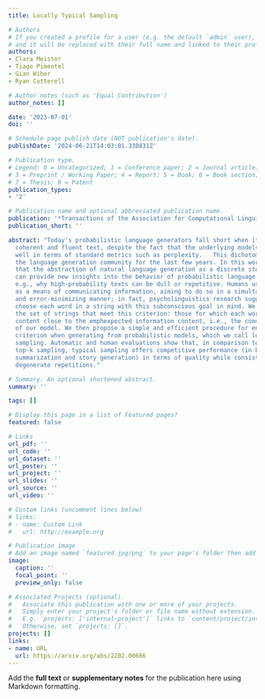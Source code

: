 ```yaml
---
title: Locally Typical Sampling

# Authors
# If you created a profile for a user (e.g. the default `admin` user), write the username (folder name) here
# and it will be replaced with their full name and linked to their profile.
authors:
- Clara Meister
- Tiago Pimentel
- Gian Wiher
- Ryan Cotterell

# Author notes (such as 'Equal Contribution')
author_notes: []

date: '2023-07-01'
doi: ''

# Schedule page publish date (NOT publication's date).
publishDate: '2024-06-21T14:03:01.330831Z'

# Publication type.
# Legend: 0 = Uncategorized; 1 = Conference paper; 2 = Journal article;
# 3 = Preprint / Working Paper; 4 = Report; 5 = Book; 6 = Book section;
# 7 = Thesis; 8 = Patent
publication_types:
- '2'

# Publication name and optional abbreviated publication name.
publication: '*Transactions of the Association for Computational Linguistics*'
publication_short: ''

abstract: "Today's probabilistic language generators fall short when it comes to producing
  coherent and fluent text, despite the fact that the underlying models perform incredibly
  well in terms of standard metrics such as perplexity.   This dichotomy has puzzled
  the language generation community for the last few years. In this work, we posit
  that the abstraction of natural language generation as a discrete stochastic process
  can provide new insights into the behavior of probabilistic language generators,
  e.g., why high-probability texts can be dull or repetitive. Humans use language
  as a means of communicating information, aiming to do so in a simultaneously efficient
  and error-minimizing manner; in fact, psycholinguistics research suggests humans
  choose each word in a string with this subconscious goal in mind. We formally define
  the set of strings that meet this criterion: those for which each word has an information
  content close to the emphexpected information content, i.e., the conditional entropy
  of our model. We then propose a simple and efficient procedure for enforcing this
  criterion when generating from probabilistic models, which we call locally typical
  sampling. Automatic and human evaluations show that, in comparison to nucleus and
  top-k sampling, typical sampling offers competitive performance (in both abstractive
  summarization and story generation) in terms of quality while consistently reducing
  degenerate repetitions."

# Summary. An optional shortened abstract.
summary: ''

tags: []

# Display this page in a list of Featured pages?
featured: false

# Links
url_pdf: ''
url_code: ''
url_dataset: ''
url_poster: ''
url_project: ''
url_slides: ''
url_source: ''
url_video: ''

# Custom links (uncomment lines below)
# links:
# - name: Custom Link
#   url: http://example.org

# Publication image
# Add an image named `featured.jpg/png` to your page's folder then add a caption below.
image:
  caption: ''
  focal_point: ''
  preview_only: false

# Associated Projects (optional).
#   Associate this publication with one or more of your projects.
#   Simply enter your project's folder or file name without extension.
#   E.g. `projects: ['internal-project']` links to `content/project/internal-project/index.md`.
#   Otherwise, set `projects: []`.
projects: []
links:
- name: URL
  url: https://arxiv.org/abs/2202.00666
---
```


Add the **full text** or **supplementary notes** for the publication here using Markdown formatting.
